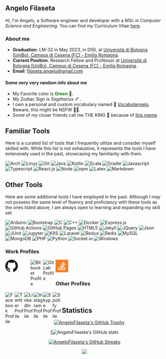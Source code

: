 ## Angelo Filaseta

Hi, I'm Angelo, a Software engineer and developer with a _MSc in Computer Science and Engineering_. You can find my Curriculum Vitae [here](https://github.com/AngeloFilaseta/curriculum-vitae/releases/latest/download/cv-angelo-filaseta.pdf).

### About me

- __Graduation__: LM-32 in May 2023, in DISI, at [Università di Bologna (UniBo), Campus di Cesena (FC) - Emilia Romagna](https://corsi.unibo.it/magistrale/IngegneriaScienzeInformatiche).
- __Current Position__: Research Fellow and Professor at [Università di Bologna (UniBo), Campus di Cesena (FC) - Emilia Romagna](https://www.unibo.it/sitoweb/angelo.filaseta2/).
- __Email__: [filaseta.angelo@gmail.com](mailto:filaseta.angelo@gmail.com)

#### Some very very random info about me

- My Favorite color is <span style="color:green">__Green__</span> :seedling:.
- My Zodiac Sign is _Sagittarius_ :sagittarius: .
- I own a personal and custom vocabulary named :closed_book: [Vocabolangelo](https://www.vocabolangelo.org). Beware, this might be NSFW :eyes::underage:.
- Some of my closer friends call me THE KING :crown: because of [this meme](https://scontent.fflr2-1.fna.fbcdn.net/v/t1.6435-9/44213897_2222793941329145_2858421681767055360_n.jpg?stp=cp0_dst-jpg_e15_q65_s320x320&_nc_cat=104&ccb=1-7&_nc_sid=110474&_nc_ohc=2s2X1beA9bYAX9dbiTb&_nc_ht=scontent.fflr2-1.fna&oh=00_AfBRSPs9jV4Y7_MIODRhuSGY1tBeU3N2A7xs0Uj1OPZB4A&oe=64D61169).

## Familiar Tools

Here is a curated list of tools that I frequently utilize and consider myself skilled with. While this list is not exhaustive, it represents the tools I have extensively used in the past, showcasing my familiarity with them.

![Arch](https://img.shields.io/badge/Arch_Linux-1793D1?style=for-the-badge&logo=arch-linux&logoColor=white)
![Linux](https://img.shields.io/badge/Linux-FCC624?style=for-the-badge&logo=linux&logoColor=black)
![Git](https://img.shields.io/badge/GIT-E44C30?style=for-the-badge&logo=git&logoColor=white)
![Java](https://img.shields.io/badge/java-%23ED8B00.svg?style=for-the-badge&logo=openjdk&logoColor=white)
![Kotlin](https://img.shields.io/badge/Kotlin-0095D5?&style=for-the-badge&logo=kotlin&logoColor=white)
![Scala](https://img.shields.io/badge/Scala-DC322F?style=for-the-badge&logo=scala&logoColor=white)
![Gradle](https://img.shields.io/badge/gradle-02303A?style=for-the-badge&logo=gradle&logoColor=white)
![Javascript](https://img.shields.io/badge/JavaScript-323330?style=for-the-badge&logo=javascript&logoColor=F7DF1E)
![Typescript](https://img.shields.io/badge/TypeScript-007ACC?style=for-the-badge&logo=typescript&logoColor=white)
![React.js](https://img.shields.io/badge/React-20232A?style=for-the-badge&logo=react&logoColor=61DAFB)
![Node](https://img.shields.io/badge/Node.js-339933?style=for-the-badge&logo=nodedotjs&logoColor=white)
![npm](https://img.shields.io/badge/npm-CB3837?style=for-the-badge&logo=npm&logoColor=white)
![Latex](https://img.shields.io/badge/LaTeX-47A141?style=for-the-badge&logo=LaTeX&logoColor=white)
![Markdown](https://img.shields.io/badge/Markdown-000000?style=for-the-badge&logo=markdown&logoColor=white)

## Other Tools
Here are some additional tools I have employed in the past. Although I may not possess the same level of fluency and proficiency with these tools as the ones listed above, I am always open to learning and expanding my skill set.


![Arduino](https://img.shields.io/badge/Arduino-00979D?style=for-the-badge&logo=Arduino&logoColor=white)
![Bootstrap](https://img.shields.io/badge/Bootstrap-563D7C?style=for-the-badge&logo=bootstrap&logoColor=white)
![C](https://img.shields.io/badge/C-00599C?style=for-the-badge&logo=c&logoColor=white)
![C++](https://img.shields.io/badge/C%2B%2B-00599C?style=for-the-badge&logo=c%2B%2B&logoColor=white)
![Docker](https://img.shields.io/badge/Docker-2CA5E0?style=for-the-badge&logo=docker&logoColor=white)
![Express.js](https://img.shields.io/badge/Express.js-000000?style=for-the-badge&logo=express&logoColor=white)
![GitHub Actions](https://img.shields.io/badge/GitHub_Actions-2088FF?style=for-the-badge&logo=github-actions&logoColor=white)
![GitHub Pages](https://img.shields.io/badge/GitHub%20Pages-222222?style=for-the-badge&logo=GitHub%20Pages&logoColor=white)
![HTML5](https://img.shields.io/badge/HTML5-E34F26?style=for-the-badge&logo=html5&logoColor=white)
![Jekyll](https://img.shields.io/badge/Jekyll-CC0000?style=for-the-badge&logo=Jekyll&logoColor=white)
![JQuery](https://img.shields.io/badge/jQuery-0769AD?style=for-the-badge&logo=jquery&logoColor=white)
![Json](https://img.shields.io/badge/json-5E5C5C?style=for-the-badge&logo=json&logoColor=white)
![JUnit](https://img.shields.io/badge/Junit5-25A162?style=for-the-badge&logo=junit5&logoColor=white)
![Jupyter](https://img.shields.io/badge/Jupyter-F37626.svg?&style=for-the-badge&logo=Jupyter&logoColor=white)
![K8S](https://img.shields.io/badge/kubernetes-326ce5.svg?&style=for-the-badge&logo=kubernetes&logoColor=white)
![Laravel](https://img.shields.io/badge/Laravel-FF2D20?style=for-the-badge&logo=laravel&logoColor=white)
![Redux](https://img.shields.io/badge/Redux-593D88?style=for-the-badge&logo=redux&logoColor=white)
![Redis](https://img.shields.io/badge/redis-%23DD0031.svg?&style=for-the-badge&logo=redis&logoColor=white)
![MySQL](https://img.shields.io/badge/MySQL-005C84?style=for-the-badge&logo=mysql&logoColor=white)
![MongoDB](https://img.shields.io/badge/MongoDB-4EA94B?style=for-the-badge&logo=mongodb&logoColor=white)
![PHP](https://img.shields.io/badge/PHP-777BB4?style=for-the-badge&logo=php&logoColor=white)
![Python](https://img.shields.io/badge/Python-FFD43B?style=for-the-badge&logo=python&logoColor=blue)
![Socket.io](https://img.shields.io/badge/Socket.io-010101?&style=for-the-badge&logo=Socket.io&logoColor=white)
![Windows](https://img.shields.io/badge/Windows-0078D6?style=for-the-badge&logo=windows&logoColor=white)

### Work Profiles

<a href="https://github.com/AngeloFilaseta/#gh-light-mode-only">
    <img align="left" width="40px" alt="GitHub Profile" src="/.github/images/gh-black.svg"/>
</a>

<a href="https://github.com/AngeloFilaseta/#gh-dark-mode-only">
    <img align="left" width="40px" alt="GitHub Profile" src="/.github/images/gh-white.svg"/>
</a>

[<img align="left" width="40px" alt="Bitbucket Profile" src="https://cdn.jsdelivr.net/gh/devicons/devicon/icons/bitbucket/bitbucket-original.svg"/>](https://bitbucket.org/AngeloFilaseta/)

[<img align="left" width="40px" alt="GitLab Profile" src="https://cdn.jsdelivr.net/gh/devicons/devicon/icons/gitlab/gitlab-original.svg"/>](https://gitlab.com/angelo.filaseta)

[<img width="40px" alt="StackOverflow Profile" src="https://raw.githubusercontent.com/edent/SuperTinyIcons/9f13284dfaa5ec877e42fff53f0bc6ba6ff82953/images/svg/stackoverflow.svg"/>](https://stackoverflow.com/users/16766145/angelofilaseta)
<br/>

### Other Profiles
[<img align="left" alt="Facebook Profile" width="30px" src="https://cdn.jsdelivr.net/gh/devicons/devicon/icons/facebook/facebook-original.svg"/>](https://www.facebook.com/angelo.filaseta/)
[<img align="left" alt="Twitter Profile" width="30px" src="https://cdn.jsdelivr.net/gh/devicons/devicon/icons/twitter/twitter-original.svg"/>](https://twitter.com/angelo_filaseta)
[<img align="left" alt="LinkedIn Profile" width="30px" src="https://cdn.jsdelivr.net/gh/devicons/devicon/icons/linkedin/linkedin-original.svg"/>](https://www.linkedin.com/in/angelofilaseta)
[<img align="left" alt="Instagram Profile" width="30px" src="https://upload.wikimedia.org/wikipedia/commons/9/96/Instagram.svg" />](https://www.instagram.com/angelo.filaseta)
[<img align="left" alt="Skype Profile" width="30px" src="https://upload.wikimedia.org/wikipedia/commons/6/60/Skype_logo_%282019%E2%80%93present%29.svg"/>](https://join.skype.com/invite/iRFhATZSh58Q)
[<img align="left" alt="Spotify Profile" width="30px"
src="https://upload.wikimedia.org/wikipedia/commons/1/19/Spotify_logo_without_text.svg"/>](https://open.spotify.com/user/052dn7tjl8haesbwolunk8bg0)

<br/>

## Statistics


<div align="center">

 [![AngeloFilaseta's GitHub Trophy](https://github-profile-trophy.vercel.app/?username=AngeloFilaseta&theme=onestar&row=2&column=3&rank=-C)](https://github.com/ryo-ma/github-profile-trophy)

[![AngeloFilaseta's GitHub stats](https://github-readme-stats-git-masterrstaa-rickstaa.vercel.app/api?username=AngeloFilaseta&theme=merko)

[![AngeloFilaseta's GitHub Streaks](https://github-readme-streak-stats.herokuapp.com/?user=AngeloFilaseta&theme=merko)](https://github.com/DenverCoder1/github-readme-streak-stats)

![](https://github-profile-summary-cards.vercel.app/api/cards/profile-details?username=AngeloFilaseta&theme=nord_dark)
</div>
